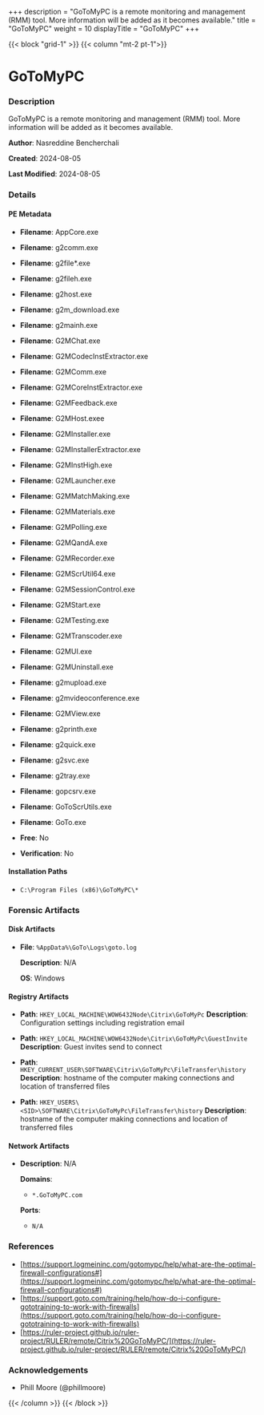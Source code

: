+++
description = "GoToMyPC is a remote monitoring and management (RMM) tool. More information will be added as it becomes available."
title = "GoToMyPC"
weight = 10
displayTitle = "GoToMyPC"
+++


{{< block "grid-1" >}}
{{< column "mt-2 pt-1">}}

# GoToMyPC


### Description

GoToMyPC is a remote monitoring and management (RMM) tool. More information will be added as it becomes available.


**Author**: Nasreddine Bencherchali

**Created**: 2024-08-05

**Last Modified**: 2024-08-05

### Details


#### PE Metadata
- **Filename**: AppCore.exe
- **Filename**: g2comm.exe
- **Filename**: g2file*.exe
- **Filename**: g2fileh.exe
- **Filename**: g2host.exe
- **Filename**: g2m_download.exe
- **Filename**: g2mainh.exe
- **Filename**: G2MChat.exe
- **Filename**: G2MCodecInstExtractor.exe
- **Filename**: G2MComm.exe
- **Filename**: G2MCoreInstExtractor.exe
- **Filename**: G2MFeedback.exe
- **Filename**: G2MHost.exee
- **Filename**: G2MInstaller.exe
- **Filename**: G2MInstallerExtractor.exe
- **Filename**: G2MInstHigh.exe
- **Filename**: G2MLauncher.exe
- **Filename**: G2MMatchMaking.exe
- **Filename**: G2MMaterials.exe
- **Filename**: G2MPolling.exe
- **Filename**: G2MQandA.exe
- **Filename**: G2MRecorder.exe
- **Filename**: G2MScrUtil64.exe
- **Filename**: G2MSessionControl.exe
- **Filename**: G2MStart.exe
- **Filename**: G2MTesting.exe
- **Filename**: G2MTranscoder.exe
- **Filename**: G2MUI.exe
- **Filename**: G2MUninstall.exe
- **Filename**: g2mupload.exe
- **Filename**: g2mvideoconference.exe
- **Filename**: G2MView.exe
- **Filename**: g2printh.exe
- **Filename**: g2quick.exe
- **Filename**: g2svc.exe
- **Filename**: g2tray.exe
- **Filename**: gopcsrv.exe
- **Filename**: GoToScrUtils.exe
- **Filename**: GoTo.exe


- **Free**: No

- **Verification**: No




#### Installation Paths
- `C:\Program Files (x86)\GoToMyPC\*`

### Forensic Artifacts

#### Disk Artifacts

- **File**: `%AppData%\GoTo\Logs\goto.log`

  **Description**: N/A


  **OS**: Windows



#### Registry Artifacts
- **Path**: `HKEY_LOCAL_MACHINE\WOW6432Node\Citrix\GoToMyPc`
  **Description**: Configuration settings including registration email

- **Path**: `HKEY_LOCAL_MACHINE\WOW6432Node\Citrix\GoToMyPc\GuestInvite`
  **Description**: Guest invites send to connect

- **Path**: `HKEY_CURRENT_USER\SOFTWARE\Citrix\GoToMyPc\FileTransfer\history`
  **Description**: hostname of the computer making connections and location of transferred files

- **Path**: `HKEY_USERS\<SID>\SOFTWARE\Citrix\GoToMyPc\FileTransfer\history`
  **Description**: hostname of the computer making connections and location of transferred files


#### Network Artifacts

- **Description**: N/A

  **Domains**:
    - `*.GoToMyPC.com`

  **Ports**:
    - `N/A`




### References
- [https://support.logmeininc.com/gotomypc/help/what-are-the-optimal-firewall-configurations#](https://support.logmeininc.com/gotomypc/help/what-are-the-optimal-firewall-configurations#)
- [https://support.goto.com/training/help/how-do-i-configure-gototraining-to-work-with-firewalls](https://support.goto.com/training/help/how-do-i-configure-gototraining-to-work-with-firewalls)
- [https://ruler-project.github.io/ruler-project/RULER/remote/Citrix%20GoToMyPC/](https://ruler-project.github.io/ruler-project/RULER/remote/Citrix%20GoToMyPC/)

### Acknowledgements
- Phill Moore (@phillmoore)

{{< /column >}}
{{< /block >}}
